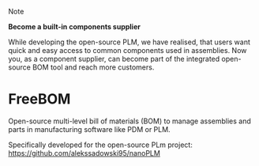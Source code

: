 > [!NOTE]
> **Become a built-in components supplier**
> 
> While developing the open-source PLM, we have realised, that users want quick and easy access to common components used in assemblies.
> Now you, as a component supplier, can become part of the integrated open-source BOM tool and reach more customers.
> 
# FreeBOM
Open-source multi-level bill of materials (BOM) to manage assemblies and parts in manufacturing software like PDM or PLM.

Specifically developed for the open-source PLm project: https://github.com/alekssadowski95/nanoPLM
